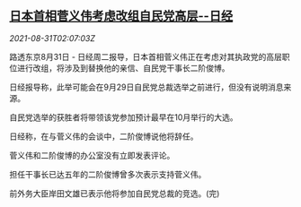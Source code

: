 <!--1630377062000-->
[日本首相菅义伟考虑改组自民党高层--日经](https://cn.reuters.com/article/japan-suga-ldp-reform-0831-idCNKBS2FW05A)
------

<div><i>2021-08-31T02:07:03Z</i></div><p>路透东京8月31日 - 日经周二报导，日本首相菅义伟正在考虑对其执政党的高层职位进行改组，将涉及到替换他的亲信、自民党干事长二阶俊博。</p><p>日经报导称，此举可能会在9月29日自民党总裁选举之前进行，但没有说明消息来源。</p><p>自民党选举的获胜者将带领该党参加预计最早在10月举行的大选。</p><p>日经称，在与菅义伟的会谈中，二阶俊博说他将辞任。</p><p>菅义伟和二阶俊博的办公室没有立即发表评论。</p><p>担任干事长已达五年的二阶俊博曾多次表示支持菅义伟。</p><p>前外务大臣岸田文雄已表示他将参加自民党总裁的竞选。(完)</p>
